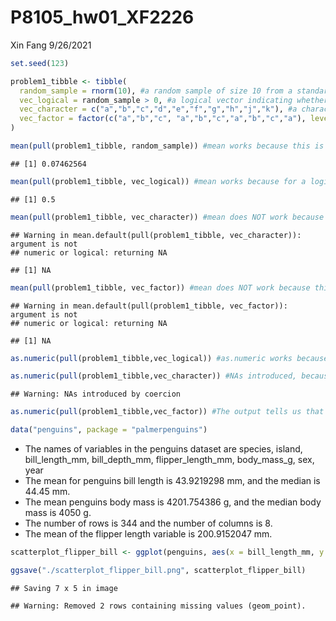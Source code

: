 P8105\_hw01\_XF2226
================
Xin Fang
9/26/2021

``` r
set.seed(123) 

problem1_tibble <- tibble(
  random_sample = rnorm(10), #a random sample of size 10 from a standard Normal distribution
  vec_logical = random_sample > 0, #a logical vector indicating whether elements of the sample are greater than 0
  vec_character = c("a","b","c","d","e","f","g","h","j","k"), #a character vector of length 10
  vec_factor = factor(c("a","b","c", "a","b","c","a","b","c","a"), levels = c("a","b","c")) #a factor vector of length 10, with 3 different factor “levels” - a,b,c
)
```

``` r
mean(pull(problem1_tibble, random_sample)) #mean works because this is a numeric vector
```

    ## [1] 0.07462564

``` r
mean(pull(problem1_tibble, vec_logical)) #mean works because for a logical vector, TRUE is considered as 1 and FALSE is considered as 0.
```

    ## [1] 0.5

``` r
mean(pull(problem1_tibble, vec_character)) #mean does NOT work because this is a character vector
```

    ## Warning in mean.default(pull(problem1_tibble, vec_character)): argument is not
    ## numeric or logical: returning NA

    ## [1] NA

``` r
mean(pull(problem1_tibble, vec_factor)) #mean does NOT work because this is a factor vector with levels
```

    ## Warning in mean.default(pull(problem1_tibble, vec_factor)): argument is not
    ## numeric or logical: returning NA

    ## [1] NA

``` r
as.numeric(pull(problem1_tibble,vec_logical)) #as.numeric works because for a logical vector, TRUE is considered as 1 and FALSE is considered as 0. The logical vector can be created as type numeric. This explains why the mean function works. 

as.numeric(pull(problem1_tibble,vec_character)) #NAs introduced, because this a character vector, which cannot be coerced into type numeric. This explains why the mean function did not work. 
```

    ## Warning: NAs introduced by coercion

``` r
as.numeric(pull(problem1_tibble,vec_factor)) #The output tells us that in this factor vector, "a" is level 1, "b" is level 2, "c" is level 3. This factor vector can be coerced into type numeric. This does not explain why the mean function did not work. However, we know that the mean function does not work because this is still a factor vector with 3 levels of "a", "b", and "c" and we cannot take the mean of a factor vector like this. 
```

``` r
data("penguins", package = "palmerpenguins")
```

-   The names of variables in the penguins dataset are species, island,
    bill\_length\_mm, bill\_depth\_mm, flipper\_length\_mm,
    body\_mass\_g, sex, year
-   The mean for penguins bill length is 43.9219298 mm, and the median
    is 44.45 mm.
-   The mean penguins body mass is 4201.754386 g, and the median body
    mass is 4050 g.
-   The number of rows is 344 and the number of columns is 8.
-   The mean of the flipper length variable is 200.9152047 mm.

``` r
scatterplot_flipper_bill <- ggplot(penguins, aes(x = bill_length_mm, y = flipper_length_mm, color = species)) + geom_point() 

ggsave("./scatterplot_flipper_bill.png", scatterplot_flipper_bill)
```

    ## Saving 7 x 5 in image

    ## Warning: Removed 2 rows containing missing values (geom_point).
